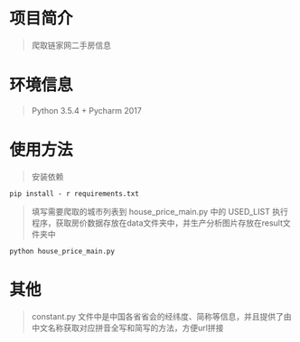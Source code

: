 # 项目简介
> 爬取链家网二手房信息
# 环境信息
> Python 3.5.4 + Pycharm 2017
# 使用方法
> 安装依赖
```
pip install - r requirements.txt
```
> 填写需要爬取的城市列表到 house_price_main.py 中的 USED_LIST
> 执行程序，获取房价数据存放在data文件夹中，并生产分析图片存放在result文件夹中
```
python house_price_main.py
```
# 其他
> constant.py 文件中是中国各省省会的经纬度、简称等信息，并且提供了由中文名称获取对应拼音全写和简写的方法，方便url拼接
